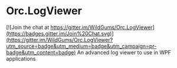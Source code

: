 # Orc.LogViewer

[![Join the chat at https://gitter.im/WildGums/Orc.LogViewer](https://badges.gitter.im/Join%20Chat.svg)](https://gitter.im/WildGums/Orc.LogViewer?utm_source=badge&utm_medium=badge&utm_campaign=pr-badge&utm_content=badge)
An advanced log viewer to use in WPF applications
